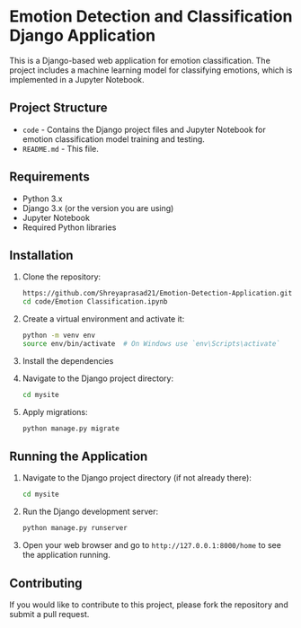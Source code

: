 # Emotion Detection and Classification Django Application

This is a Django-based web application for emotion classification. The project includes a machine learning model for classifying emotions, which is implemented in a Jupyter Notebook.
                  
## Project Structure

- `code` - Contains the Django project files and Jupyter Notebook for emotion classification model training and testing.           
- `README.md` - This file.     
        
## Requirements                        
                                                                     
- Python 3.x   
- Django 3.x (or the version you are using)
- Jupyter Notebook               
- Required Python libraries 
                                     
## Installation 
  
1. Clone the repository:
    
    ```bash
    https://github.com/Shreyaprasad21/Emotion-Detection-Application.git
    cd code/Emotion Classification.ipynb
    ```

2. Create a virtual environment and activate it:

    ```bash
    python -m venv env
    source env/bin/activate  # On Windows use `env\Scripts\activate`
    ```

3. Install the dependencies

4. Navigate to the Django project directory:

    ```bash
    cd mysite
    ```

5. Apply migrations:

    ```bash
    python manage.py migrate
    ```

## Running the Application

1. Navigate to the Django project directory (if not already there):

    ```bash
    cd mysite
    ```

2. Run the Django development server:

    ```bash
    python manage.py runserver
    ```

3. Open your web browser and go to `http://127.0.0.1:8000/home` to see the application running.

## Contributing

If you would like to contribute to this project, please fork the repository and submit a pull request.
